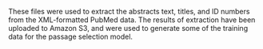 These files were used to extract the abstracts text, titles, and ID numbers from the XML-formatted PubMed data. The results of extraction have been uploaded to Amazon S3, and were used to generate some of the training data for the passage selection model.
